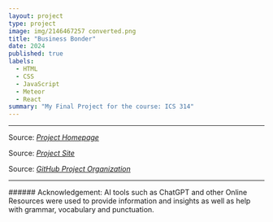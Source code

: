 ```yaml
---
layout: project
type: project
image: img/2146467257 converted.png
title: "Business Bonder"
date: 2024
published: true
labels:
  - HTML
  - CSS
  - JavaScript
  - Meteor
  - React
summary: "My Final Project for the course: ICS 314"
---
```




<hr>
Source: <a href="https://business-bonder.github.io/"><i>Project Homepage</i></a>

Source: <a href="https://businessbonders.xyz/"><i>Project Site</i></a>

Source: <a href="https://github.com/Business-Bonder"><i>GitHub Project Organization</i></a>
<hr>
###### Acknowledgement: AI tools such as ChatGPT and other Online Resources were used to provide information and insights as well as help with grammar, vocabulary and punctuation.
